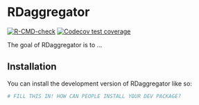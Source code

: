 
<!-- README.md is generated from README.Rmd. Please edit that file -->

# RDaggregator

<!-- badges: start -->

[![R-CMD-check](https://github.com/Thorry13/RDaggregator/actions/workflows/R-CMD-check.yaml/badge.svg)](https://github.com/Thorry13/RDaggregator/actions/workflows/R-CMD-check.yaml)
[![Codecov test
coverage](https://codecov.io/gh/Thorry13/RDaggregator/graph/badge.svg)](https://app.codecov.io/gh/Thorry13/RDaggregator)
<!-- badges: end -->

The goal of RDaggregator is to …

## Installation

You can install the development version of RDaggregator like so:

``` r
# FILL THIS IN! HOW CAN PEOPLE INSTALL YOUR DEV PACKAGE?
```
